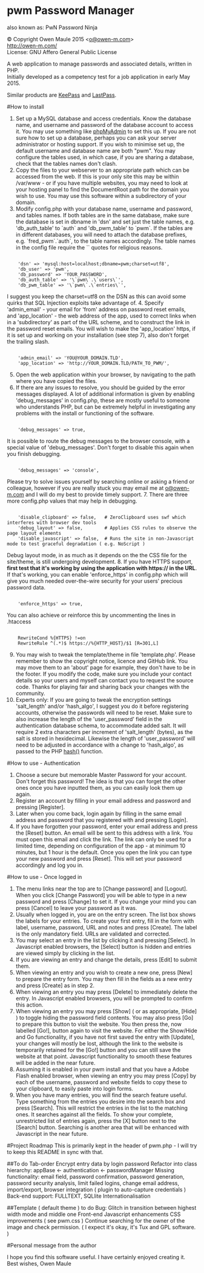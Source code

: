 # pwm Password Manager
also known as: PwN Password Ninja

&copy; Copyright Owen Maule 2015&nbsp;&lt;<a href="mailto:o@owen-m.com">o@owen-m.com</a>&gt;<br />
<a href="http://owen-m.com/" target="_blank">http://owen-m.com/</a><br />
License: GNU Affero General Public License

A web application to manage passwords and associated details, written in PHP.<br />
Initially developed as a competency test for a job application in early May 2015.

Similar products are <a href="http://keepass.info/" rel="nofollow" target="_blank">KeePass</a> and <a href="https://lastpass.com/" rel="nofollow" target="_blank">LastPass</a>.

#How to install

1. Set up a MySQL database and access credentials. Know the database name, and username and password of the database account to access it. You may use something like <a href="http://www.phpmyadmin.net/home_page/docs.php" rel="nofollow" target="_blank">phpMyAdmin<a> to set this up. If you are not sure how to set up a database, perhaps you can ask your server administrator or hosting support. If you wish to minimise set up, the default username and database name are both "pwm". You may configure the tables used, in which case, if you are sharing a database, check that the tables names don't clash.
2. Copy the files to your webserver to an appropriate path which can be accessed from the web. If this is your only site this may be within /var/www - or if you have multiple websites, you may need to look at your hosting panel to find the DocumentRoot path for the domain you wish to use. You may use this software within a subdirectory of your domain.
3. Modify config.php with your database name, username and password, and tables names. If both tables are in the same database, make sure the database is set in dbname in 'dsn' and set just the table names, e.g. 'db_auth_table' to \`auth\` and 'db_pwm_table' to \`pwm\`. If the tables are in different databases, you will need to attach the database prefixes, e.g. \`fred_pwm\`.\`auth\`, to the table names accordingly. The table names in the config file require the \`\` quotes for religious reasons.
<pre><code>
	'dsn' => 'mysql:host=localhost;dbname=pwm;charset=utf8',
	'db_user' => 'pwm',
	'db_password' => 'YOUR_PASSWORD',
	'db_auth_table' => '\`pwm\`.\`users\`',
	'db_pwm_table' => '\`pwm\`.\`entries\`',
</code></pre>
  I suggest you keep the charset=utf8 on the DSN as this can avoid some quirks that SQL Injection exploits take advantage of.
4. Specify 'admin_email' - your email for 'from' address on password reset emails, <br />and 'app_location' - the web address of the app, used to correct links when in a 'subdirectory' as part of the URL scheme, and to construct the link in the password reset emails. You will wish to make the 'app_location' https, if it is set up and working on your installation (see step 7), also don't forget the trailing slash.
<pre><code>
	'admin_email' => 'YOU@YOUR_DOMAIN.TLD',
	'app_location' => 'http://YOUR_DOMAIN.TLD/PATH_TO_PWM/',
</code></pre>
5. Open the web application within your browser, by navigating to the path where you have copied the files.
6. If there are any issues to resolve, you should be guided by the error messages displayed. A lot of additional information is given by enabling 'debug_messages' in config.php, these are mostly useful to someone who understands PHP, but can be extremely helpful in investigating any problems with the install or functioning of the software.
<pre><code>
	'debug_messages' => true,
</code></pre>
It is possible to route the debug messages to the browser console, with a special value of 'debug_messages'. Don't forget to disable this again when you finish debugging.
<pre><code>
	'debug_messages' => 'console',
</code></pre>
Please try to solve issues yourself by searching online or asking a friend or colleague, however if you are really stuck you may email me at o@owen-m.com and I will do my best to provide timely support.
7. There are three more config.php values that may help in debugging.
<pre><code>
	'disable_clipboard' => false,	# ZeroClipboard uses swf which interferes with browser dev tools
	'debug_layout' => false,		# Applies CSS rules to observe the page layout elements
	'disable_javascript' => false,	# Runs the site in non-Javascript mode to test graceful degradation ( e.g. NoScript )
</code></pre>
Debug layout mode, in as much as it depends on the the CSS file for the site/theme, is still undergoing development.
8. If you have HTTPS support, <b>first test that it's working by using the application with https:// in the URL</b>. If that's working, you can enable 'enforce_https' in config.php which will give you much needed over-the-wire security for your users' precious password data.
<pre><code>
	'enforce_https' => true,
</code></pre>
You can also achieve or reinforce this by uncommenting the lines in .htaccess
<pre><code>
	RewriteCond %{HTTPS} !=on
	RewriteRule ^(.*)$ https://%{HTTP_HOST}/$1 [R=301,L]
</code></pre>
9. You may wish to tweak the template/theme in file 'template.php'. Please remember to show the copyright notice, licence and GitHub link. You may move them to an 'about' page for example, they don't have to be in the footer. If you modify the code, make sure you include your contact details so your users and myself can contact you to request the source code. Thanks for playing fair and sharing back your changes with the community.
10. Experts only: If you are going to tweak the encryption settings 'salt_length' and/or 'hash_algo', I suggest you do it before registering accounts, otherwise the passwords will need to be reset. Make sure to also increase the length of the 'user_password' field in the authentication database schema, to accommodate added salt. It will require 2 extra characters per increment of 'salt_length' (bytes), as the salt is stored in hexidecimal. Likewise the length of 'user_password' will need to be adjusted in accordance with a change to 'hash_algo', as passed to the PHP <a href="http://php.net/manual/en/function.hash.php" rel="nofollow" target="_blank">hash()</a> function.

#How to use - Authentication

1. Choose a secure but memorable Master Password for your account. Don't forget this password! The idea is that you can forget the other ones once you have inputted them, as you can easily look them up again.
2. Register an account by filling in your email address and password and pressing [Register]. 
3. Later when you come back, login again by filling in the same email address and password that you registered with and pressing [Login].
4. If you have forgotten your password, enter your email address and press the [Reset] button. An email will be sent to this address with a link. You must open this email and click the link. The link can only be used for a limited time, depending on configuration of the app - at minimum 10 minutes, but 1 hour is the default. Once you open the link you can type your new password and press [Reset]. This will set your password accordingly and log you in.

#How to use - Once logged in

1. The menu links near the top are to [Change password] and [Logout]. When you click [Change Password] you will be able to type in a new password and press [Change] to set it. If you change your mind you can press [Cancel] to leave your password as it was.
2. Usually when logged in, you are on the entry screen. The list box shows the labels for your entries. To create your first entry, fill in the form with label, username, password, URL and notes and press [Create]. The label is the only mandatory field. URLs are validated and corrected.
3. You may select an entry in the list by clicking it and pressing [Select]. In Javascript enabled browsers, the [Select] button is hidden and entries are viewed simply by clicking in the list.
4. If you are viewing an entry and change the details, press [Edit] to submit them.
5. When viewing an entry and you wish to create a new one, press [New] to prepare the entry form. You may then fill in the fields as a new entry and press [Create] as in step 2.
6. When viewing an entry you may press [Delete] to immediately delete the entry. In Javascript enabled browsers, you will be prompted to confirm this action.
7. When viewing an entry you may press \[Show] ( or as appropriate, [Hide] ) to toggle hiding the password field contents. You may also press [Go] to prepare this button to visit the website. You then press the, now labelled [Go!], button again to visit the website. For either the Show/Hide and Go functionality, if you have not first saved the entry with [Update], your changes will mostly be lost, although the link to the website is temporarily retained for the [Go!] button and you can still save the website at that point. Javascript functionality to smooth these features will be added in the near future.
8. Assuming it is enabled in your pwm install and that you have a Adobe Flash enabled browser, when viewing an entry you may press [Copy] by each of the username, password and website fields to copy these to your clipboard, to easily paste into login forms.
9. When you have many entries, you will find the search feature useful. Type something from the entries you desire into the search box and press [Search]. This will restrict the entries in the list to the matching ones. It searches against all the fields. To show your complete, unrestricted list of entries again, press the [X] button next to the [Search] button. Searching is another area that will be enhanced with Javascript in the near future.

#Project Roadmap
This is primarily kept in the header of pwm.php - I will try to keep this README in sync with that.

##To do
	Tab-order
	Encrypt entry data by login password
	Refactor into class hierarchy: appBase <- authentication <- passwordManager
	Missing functionality: email field, password confirmation, password generation,
		password security analysis, limit failed logins, change email address,
		import/export, browser integration ( plugin to auto-capture credentials )
	Back-end support: FULLTEXT, SQLlite
	Internationalisation

##Template ( default theme ) to do
	Bug: Glitch in transition between highest width mode and middle one
	Front-end Javascript enhancements
	CSS improvements ( see pwm.css )
	Continue searching for the owner of the image and check permission.
		( I expect it's okay, it's Tux and GPL software. )

#Personal message from the author

I hope you find this software useful. I have certainly enjoyed creating it.<br />
Best wishes, Owen Maule
